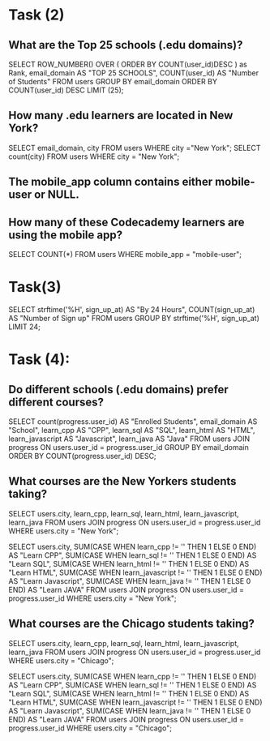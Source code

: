 # Task (2)
## What are the Top 25 schools (.edu domains)?
SELECT ROW_NUMBER() OVER 
(
    ORDER BY COUNT(user_id)DESC
) as Rank, email_domain AS "TOP 25 SCHOOLS", COUNT(user_id) AS "Number of Students"
FROM users
GROUP BY email_domain
ORDER BY COUNT(user_id) DESC
LIMIT (25);

## How many .edu learners are located in New York?
SELECT email_domain, city FROM users
WHERE city ="New York";
SELECT count(city) FROM users
WHERE city = "New York";

## The mobile_app column contains either mobile-user or NULL. 
## How many of these Codecademy learners are using the mobile app?
SELECT COUNT(*)
FROM users
WHERE mobile_app = "mobile-user"; 


# Task(3)
SELECT strftime('%H', sign_up_at) AS "By 24 Hours", COUNT(sign_up_at) AS "Number of Sign up"
FROM users
GROUP BY strftime('%H', sign_up_at)
LIMIT 24;


# Task (4):
## Do different schools (.edu domains) prefer different courses?
SELECT count(progress.user_id) AS "Enrolled Students", email_domain AS "School", learn_cpp AS "CPP", learn_sql AS "SQL", learn_html AS "HTML", learn_javascript AS "Javascript", learn_java AS "Java"
FROM users
JOIN progress ON users.user_id = progress.user_id
GROUP BY email_domain
ORDER BY COUNT(progress.user_id) DESC;

## What courses are the New Yorkers students taking?
SELECT users.city, learn_cpp, learn_sql, learn_html, learn_javascript, learn_java 
FROM users
JOIN progress ON users.user_id = progress.user_id
WHERE users.city = "New York";

SELECT users.city, SUM(CASE WHEN learn_cpp != '' THEN 1 ELSE 0 END) AS "Learn CPP",
SUM(CASE WHEN learn_sql != '' THEN 1 ELSE 0 END) AS "Learn SQL", SUM(CASE WHEN learn_html != '' THEN 1 ELSE 0 END) AS "Learn HTML", SUM(CASE WHEN learn_javascript != '' THEN 1 ELSE 0 END) AS "Learn Javascript", SUM(CASE WHEN learn_java != '' THEN 1 ELSE 0 END) AS "Learn JAVA"
FROM users
JOIN progress ON users.user_id = progress.user_id
WHERE users.city = "New York";


## What courses are the Chicago students taking?
SELECT users.city, learn_cpp, learn_sql, learn_html, learn_javascript, learn_java 
FROM users
JOIN progress ON users.user_id = progress.user_id
WHERE users.city = "Chicago";

SELECT users.city, SUM(CASE WHEN learn_cpp != '' THEN 1 ELSE 0 END) AS "Learn CPP",
SUM(CASE WHEN learn_sql != '' THEN 1 ELSE 0 END) AS "Learn SQL", SUM(CASE WHEN learn_html != '' THEN 1 ELSE 0 END) AS "Learn HTML", SUM(CASE WHEN learn_javascript != '' THEN 1 ELSE 0 END) AS "Learn Javascript", SUM(CASE WHEN learn_java != '' THEN 1 ELSE 0 END) AS "Learn JAVA"
FROM users
JOIN progress ON users.user_id = progress.user_id
WHERE users.city = "Chicago";
